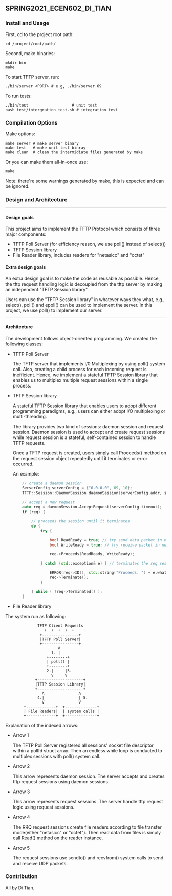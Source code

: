 SPRING2021_ECEN602_DI_TIAN
---

### Install and Usage
First, cd to the project root path:
```
cd /project/root/path/
```
Second, make binaries:
```
mkdir bin
make
```
To start TFTP server, run:
```
./bin/server <PORT> # e.g, ./bin/server 69
```
To run tests:
```
./bin/test                   # unit test
bash test/intergration_test.sh # integration test
```

### Compilation Options
Make options:
```
make server # make server binary
make test   # make unit test binray
make clean  # clean the intermidiate files generated by make
```
Or you can make them all-in-once use:
```
make
```
Note: there're some warnings generated by make, this is expected and can be ignored.

### Design and Architecture

---
#### Design goals
This project aims to implement the TFTP Protocol which consists of three major components:
- TFTP Poll Server (for efficiency reason, we use poll() instead of select())
- TFTP Session library
- File Reader library, includes readers for "netasicc" and "octet"

#### Extra design goals
An extra design goal is to make the code as reusable as possible. Hence, the tftp request
handling logic is decoupled from the tftp server by making an independent "TFTP Session library".

Users can use the "TFTP Session library" in whatever ways they what, e.g., select(), poll() and
epoll() can be used to implement the server. In this project, we use poll() to implement our
server.

--- 
#### Architecture
The development follows object-oriented programming. We created the following classes:

- TFTP Poll Server

    The TFTP server that implements I/0 Multiplexing by using poll() system call. Also, creating
    a child process for each incoming request is inefficient. Hence, we implement a stateful TFTP
    Session library that enables us to multiplex multiple request sessions within a single process.

- TFTP Session library 

    A stateful TFTP Session library that enables users to adopt different programming paradigms, e.g.,
    users can either adopt I/O multiplexing or multi-threading. 
    
    The library provides two kind of sessions: daemon session and request session. Daemon session
    is used to accept and create request sessions while request session is a stateful, self-contained
    session to handle TFTP requests.
    
    Once a TFTP request is created, users simply call Proceeds() method on the request session object
    repeatedly until it terminates or error occurred.
    
    An example:
    ```c++
        // create a daemon session
        ServerConfig serverConfig = {"0.0.0.0", 69, 10};
        TFTP::Session::DaemonSession daemonSession(serverConfig.addr, serverConfig.port, serverConfig.backlog);
        
        // accept a new request 
        auto req = daemonSession.AcceptRequest(serverConfig.timeout); 
        if (req) {
  
            // proceeds the session until it terminates
            do {
                try {
  
                    bool ReadReady = true; // try send data packet in next Proceeds() call
                    bool WriteReady = true; // try receive packet in next Proceeds() call
  
                    req->Proceeds(ReadReady, WriteReady);
  
                } catch (std::exception& e) { // terminates the req session if error occurred
  
                    ERROR(req->ID(), std::string("Proceeds: ") + e.what());
                    req->Terminate();
                }
  
            } while ( !req->Terminated() );
        }
    ```
    
- File Reader library

The system run as following:
```
              TFTP Client Requests
                 ↓  ↓  ↓  ↓  ↓
               +----------------+         
               |TFTP Poll Server|         
               +----------------+  
                       Λ
                    1. |
                  +--------+
                  | poll() | 
                  +--------+      
                  2.|     |3.
                    V     V
             +--------------------+ 
             |TFTP Session Library|
             +--------------------+
                Λ               Λ    
              4.|               | 5.
                V               V   
        +-------------+  +--------------+
        | File Readers|  | system calls |
        +-------------+  +--------------+
```
Explanation of the indexed arrows:
- Arrow 1

    The TFTP Poll Server registered all sessions' socket file descriptor within a pollfd struct array.
    Then an endless while loop is conducted to multiplex sessions with poll() system call.
    
- Arrow 2

    This arrow represents daemon session. The server accepts and creates tftp request sessions using
    daemon sessions.
  
- Arrow 3

    This arrow represents request sessions. The server handle tftp request logic using request sessions.

- Arrow 4

    The RRQ request sessions create file readers according to file transfer mode(either "netasicc"
    or "octet"). Then read data from files is simply call Read() method on the reader instance.
    
- Arrow 5

    The request sessions use sendto() and recvfrom() system calls to send and receive UDP packets.

### Contribution
All by Di Tian.
    

